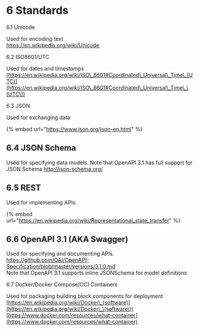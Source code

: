 # 6 Standards

6.1 Unicode&#x20;

Used for encoding text \
[https://en.wikipedia.org/wiki/Unicode ](https://en.wikipedia.org/wiki/Unicode)

6.2 ISO8601/UTC&#x20;

Used for dates and timestamps [https://en.wikipedia.org/wiki/ISO\_8601#Coordinated\_Universal\_Time\_(UTC)](https://en.wikipedia.org/wiki/ISO\_8601#Coordinated\_Universal\_Time\_\(UTC\))

6.3 JSON&#x20;

Used for exchanging data&#x20;

{% embed url="https://www.json.org/json-en.html" %}

## 6.4 JSON Schema&#x20;

Used for specifying data models. Note that OpenAPI 3.1 has full support for JSON Schema [http://json-schema.org/ ](http://json-schema.org)

## 6.5 REST&#x20;

Used for implementing APIs&#x20;

{% embed url="https://en.wikipedia.org/wiki/Representational_state_transfer" %}

## 6.6 OpenAPI 3.1 (AKA Swagger)&#x20;

Used for specifying and documenting APIs. \
[https://github.com/OAI/OpenAPI-Specification/blob/master/versions/3.1.0.md ](https://github.com/OAI/OpenAPI-Specification/blob/master/versions/3.1.0.md)\
Note that OpenAPI 3.1 supports inline JSONSchema for model definitions

6.7 Docker/Docker Compose/OCI Containers&#x20;

Used for packaging building block components for deployment [https://en.wikipedia.org/wiki/Docker\_(software)](https://en.wikipedia.org/wiki/Docker\_\(software\)) \
[https://www.docker.com/resources/what-container](https://www.docker.com/resources/what-container)
